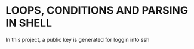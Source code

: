 # LOOPS, CONDITIONS AND PARSING IN SHELL

In this project, a public key is generated for loggin into ssh
